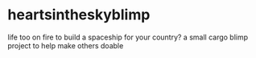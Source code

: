 # heartsintheskyblimp
life too on fire to build a spaceship for your country? a small cargo blimp project to help make others doable
